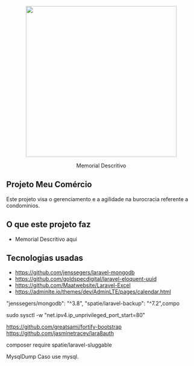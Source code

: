 <p align="center"><a href="https://laravel.com" target="_blank"><img src="Tabelas.png" width="400"></a></p>

<p align="center">
Memorial Descritivo
</p>

## Projeto Meu Comércio

Este projeto visa o gerenciamento e a agilidade na burocracia referente a condominios.

##  O que este projeto faz

* Memorial Descritivo aqui

## Tecnologias usadas

* https://github.com/jenssegers/laravel-mongodb
* https://github.com/goldspecdigital/laravel-eloquent-uuid
* https://github.com/Maatwebsite/Laravel-Excel
* https://adminlte.io/themes/dev/AdminLTE/pages/calendar.html

 "jenssegers/mongodb": "^3.8",
        "spatie/laravel-backup": "^7.2",compo


sudo sysctl -w "net.ipv4.ip_unprivileged_port_start=80"


https://github.com/greatsami/fortify-bootstrap
https://github.com/jasminetracey/lara8auth


composer require spatie/laravel-sluggable


MysqlDump Caso use mysql.
